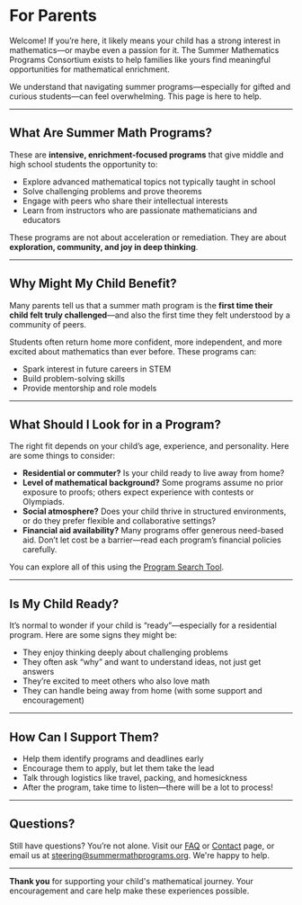 # For Parents

Welcome! If you’re here, it likely means your child has a strong interest in mathematics—or maybe even a passion for it. The Summer Mathematics Programs Consortium exists to help families like yours find meaningful opportunities for mathematical enrichment.

We understand that navigating summer programs—especially for gifted and curious students—can feel overwhelming. This page is here to help.

---

## What Are Summer Math Programs?

These are **intensive, enrichment-focused programs** that give middle and high school students the opportunity to:

- Explore advanced mathematical topics not typically taught in school
- Solve challenging problems and prove theorems
- Engage with peers who share their intellectual interests
- Learn from instructors who are passionate mathematicians and educators

These programs are not about acceleration or remediation. They are about **exploration, community, and joy in deep thinking**.

---

## Why Might My Child Benefit?

Many parents tell us that a summer math program is the **first time their child felt truly challenged**—and also the first time they felt understood by a community of peers.

Students often return home more confident, more independent, and more excited about mathematics than ever before. These programs can:

- Spark interest in future careers in STEM
- Build problem-solving skills
- Provide mentorship and role models

---

## What Should I Look for in a Program?

The right fit depends on your child’s age, experience, and personality. Here are some things to consider:

- **Residential or commuter?** Is your child ready to live away from home?
- **Level of mathematical background?** Some programs assume no prior exposure to proofs; others expect experience with contests or Olympiads.
- **Social atmosphere?** Does your child thrive in structured environments, or do they prefer flexible and collaborative settings?
- **Financial aid availability?** Many programs offer generous need-based aid. Don’t let cost be a barrier—read each program’s financial policies carefully.

You can explore all of this using the [Program Search Tool](programs.html).

---

## Is My Child Ready?

It’s normal to wonder if your child is “ready”—especially for a residential program. Here are some signs they might be:

- They enjoy thinking deeply about challenging problems
- They often ask “why” and want to understand ideas, not just get answers
- They’re excited to meet others who also love math
- They can handle being away from home (with some support and encouragement)

---

## How Can I Support Them?

- Help them identify programs and deadlines early
- Encourage them to apply, but let them take the lead
- Talk through logistics like travel, packing, and homesickness
- After the program, take time to listen—there will be a lot to process!

---

## Questions?

Still have questions? You’re not alone. Visit our [FAQ](faq.html) or [Contact](contact.html) page, or email us at [steering@summermathprograms.org](mailto:steering@summermathprograms.org). We're happy to help.

---

**Thank you** for supporting your child's mathematical journey. Your encouragement and care help make these experiences possible.

